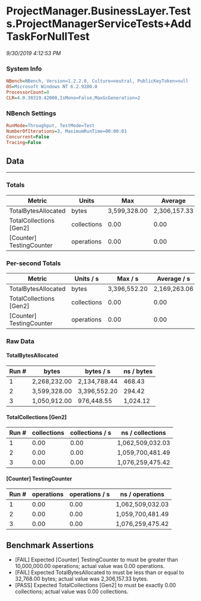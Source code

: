 ﻿# ProjectManager.BusinessLayer.Tests.ProjectManagerServiceTests+AddTaskForNullTest
_9/30/2019 4:12:53 PM_
### System Info
```ini
NBench=NBench, Version=1.2.2.0, Culture=neutral, PublicKeyToken=null
OS=Microsoft Windows NT 6.2.9200.0
ProcessorCount=8
CLR=4.0.30319.42000,IsMono=False,MaxGcGeneration=2
```

### NBench Settings
```ini
RunMode=Throughput, TestMode=Test
NumberOfIterations=3, MaximumRunTime=00:00:01
Concurrent=False
Tracing=False
```

## Data
-------------------

### Totals
|          Metric |           Units |             Max |         Average |             Min |          StdDev |
|---------------- |---------------- |---------------- |---------------- |---------------- |---------------- |
|TotalBytesAllocated |           bytes |    3,599,328.00 |    2,306,157.33 |    1,050,912.00 |    1,274,631.23 |
|TotalCollections [Gen2] |     collections |            0.00 |            0.00 |            0.00 |            0.00 |
|[Counter] TestingCounter |      operations |            0.00 |            0.00 |            0.00 |            0.00 |

### Per-second Totals
|          Metric |       Units / s |         Max / s |     Average / s |         Min / s |      StdDev / s |
|---------------- |---------------- |---------------- |---------------- |---------------- |---------------- |
|TotalBytesAllocated |           bytes |    3,396,552.20 |    2,169,263.06 |      976,448.55 |    1,210,420.09 |
|TotalCollections [Gen2] |     collections |            0.00 |            0.00 |            0.00 |            0.00 |
|[Counter] TestingCounter |      operations |            0.00 |            0.00 |            0.00 |            0.00 |

### Raw Data
#### TotalBytesAllocated
|           Run # |           bytes |       bytes / s |      ns / bytes |
|---------------- |---------------- |---------------- |---------------- |
|               1 |    2,268,232.00 |    2,134,788.44 |          468.43 |
|               2 |    3,599,328.00 |    3,396,552.20 |          294.42 |
|               3 |    1,050,912.00 |      976,448.55 |        1,024.12 |

#### TotalCollections [Gen2]
|           Run # |     collections | collections / s |ns / collections |
|---------------- |---------------- |---------------- |---------------- |
|               1 |            0.00 |            0.00 |1,062,509,032.03 |
|               2 |            0.00 |            0.00 |1,059,700,481.49 |
|               3 |            0.00 |            0.00 |1,076,259,475.42 |

#### [Counter] TestingCounter
|           Run # |      operations |  operations / s | ns / operations |
|---------------- |---------------- |---------------- |---------------- |
|               1 |            0.00 |            0.00 |1,062,509,032.03 |
|               2 |            0.00 |            0.00 |1,059,700,481.49 |
|               3 |            0.00 |            0.00 |1,076,259,475.42 |


## Benchmark Assertions

* [FAIL] Expected [Counter] TestingCounter to must be greater than 10,000,000.00 operations; actual value was 0.00 operations.
* [FAIL] Expected TotalBytesAllocated to must be less than or equal to 32,768.00 bytes; actual value was 2,306,157.33 bytes.
* [PASS] Expected TotalCollections [Gen2] to must be exactly 0.00 collections; actual value was 0.00 collections.

